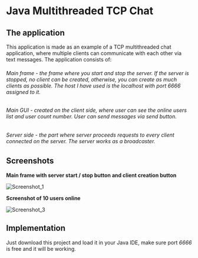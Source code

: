 # Java Multithreaded TCP Chat

## The application

This application is made as an example of a TCP multithreaded chat application, where multiple clients can communicate with each other via text messages. The application consists of:

###### Main frame - the frame where you start and stop the server. If the server is stopped, no client can be created, otherwise, you can create as much clients as possible. The host I have used is the *localhost* with port *6666* assigned to it. 

###### Main GUI - created on the client side, where user can see the *online users list* and *user count number*. User can send messages via *send* button.

###### Server side - the part where server proceeds requests to every client connected on the server. The server works as a broadcaster.

## Screenshots
**Main frame with server start / stop button and client creation button**

![Screenshot_1](https://user-images.githubusercontent.com/33487958/58261566-d6837e00-7d78-11e9-9d49-8218845a43f0.png)

**Screenshot of 10 users online**

![Screenshot_3](https://user-images.githubusercontent.com/33487958/58261565-d6837e00-7d78-11e9-8cde-c5a931fa8f92.png)

## Implementation

Just download this project and load it in your Java IDE, make sure port *6666* is free and it will be working.
